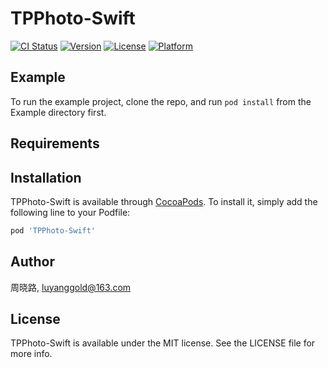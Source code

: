 # TPPhoto-Swift

[![CI Status](https://img.shields.io/travis/周晓路/TPPhoto-Swift.svg?style=flat)](https://travis-ci.org/周晓路/TPPhoto-Swift)
[![Version](https://img.shields.io/cocoapods/v/TPPhoto-Swift.svg?style=flat)](https://cocoapods.org/pods/TPPhoto-Swift)
[![License](https://img.shields.io/cocoapods/l/TPPhoto-Swift.svg?style=flat)](https://cocoapods.org/pods/TPPhoto-Swift)
[![Platform](https://img.shields.io/cocoapods/p/TPPhoto-Swift.svg?style=flat)](https://cocoapods.org/pods/TPPhoto-Swift)

## Example

To run the example project, clone the repo, and run `pod install` from the Example directory first.

## Requirements

## Installation

TPPhoto-Swift is available through [CocoaPods](https://cocoapods.org). To install
it, simply add the following line to your Podfile:

```ruby
pod 'TPPhoto-Swift'
```

## Author

周晓路, luyanggold@163.com

## License

TPPhoto-Swift is available under the MIT license. See the LICENSE file for more info.
